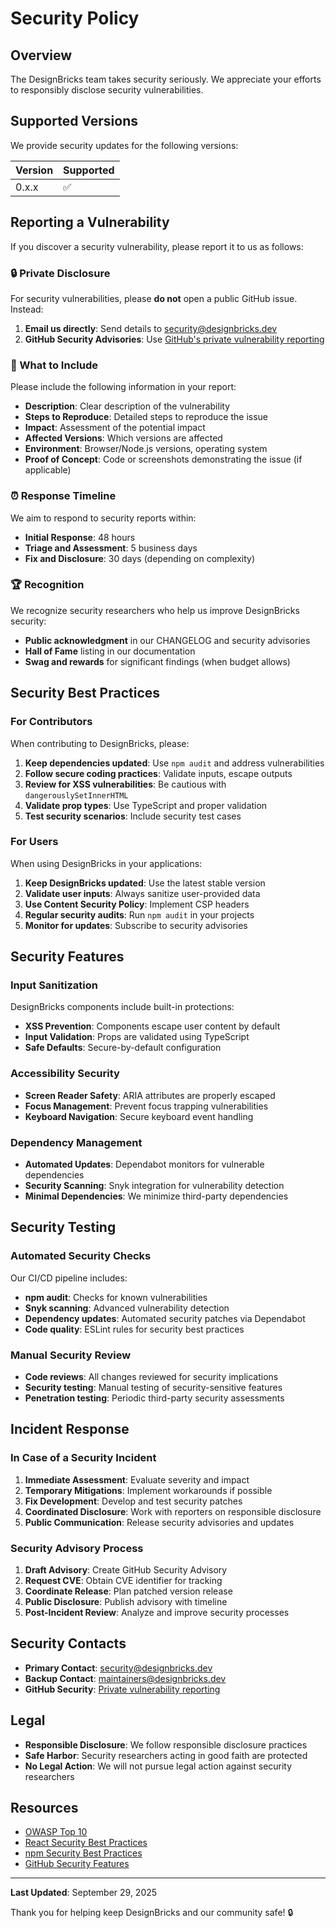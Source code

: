 # Security Policy

## Overview

The DesignBricks team takes security seriously. We appreciate your efforts to responsibly disclose security vulnerabilities.

## Supported Versions

We provide security updates for the following versions:

| Version | Supported          |
| ------- | ------------------ |
| 0.x.x   | :white_check_mark: |

## Reporting a Vulnerability

If you discover a security vulnerability, please report it to us as follows:

### 🔒 Private Disclosure

For security vulnerabilities, please **do not** open a public GitHub issue. Instead:

1. **Email us directly**: Send details to [security@designbricks.dev](mailto:security@designbricks.dev)
2. **GitHub Security Advisories**: Use [GitHub's private vulnerability reporting](https://github.com/DesignBricks/DesignBricks/security/advisories/new)

### 📝 What to Include

Please include the following information in your report:

- **Description**: Clear description of the vulnerability
- **Steps to Reproduce**: Detailed steps to reproduce the issue
- **Impact**: Assessment of the potential impact
- **Affected Versions**: Which versions are affected
- **Environment**: Browser/Node.js versions, operating system
- **Proof of Concept**: Code or screenshots demonstrating the issue (if applicable)

### ⏰ Response Timeline

We aim to respond to security reports within:

- **Initial Response**: 48 hours
- **Triage and Assessment**: 5 business days
- **Fix and Disclosure**: 30 days (depending on complexity)

### 🏆 Recognition

We recognize security researchers who help us improve DesignBricks security:

- **Public acknowledgment** in our CHANGELOG and security advisories
- **Hall of Fame** listing in our documentation
- **Swag and rewards** for significant findings (when budget allows)

## Security Best Practices

### For Contributors

When contributing to DesignBricks, please:

1. **Keep dependencies updated**: Use `npm audit` and address vulnerabilities
2. **Follow secure coding practices**: Validate inputs, escape outputs
3. **Review for XSS vulnerabilities**: Be cautious with `dangerouslySetInnerHTML`
4. **Validate prop types**: Use TypeScript and proper validation
5. **Test security scenarios**: Include security test cases

### For Users

When using DesignBricks in your applications:

1. **Keep DesignBricks updated**: Use the latest stable version
2. **Validate user inputs**: Always sanitize user-provided data
3. **Use Content Security Policy**: Implement CSP headers
4. **Regular security audits**: Run `npm audit` in your projects
5. **Monitor for updates**: Subscribe to security advisories

## Security Features

### Input Sanitization

DesignBricks components include built-in protections:

- **XSS Prevention**: Components escape user content by default
- **Input Validation**: Props are validated using TypeScript
- **Safe Defaults**: Secure-by-default configuration

### Accessibility Security

- **Screen Reader Safety**: ARIA attributes are properly escaped
- **Focus Management**: Prevent focus trapping vulnerabilities
- **Keyboard Navigation**: Secure keyboard event handling

### Dependency Management

- **Automated Updates**: Dependabot monitors for vulnerable dependencies
- **Security Scanning**: Snyk integration for vulnerability detection
- **Minimal Dependencies**: We minimize third-party dependencies

## Security Testing

### Automated Security Checks

Our CI/CD pipeline includes:

- **npm audit**: Checks for known vulnerabilities
- **Snyk scanning**: Advanced vulnerability detection
- **Dependency updates**: Automated security patches via Dependabot
- **Code quality**: ESLint rules for security best practices

### Manual Security Review

- **Code reviews**: All changes reviewed for security implications
- **Security testing**: Manual testing of security-sensitive features
- **Penetration testing**: Periodic third-party security assessments

## Incident Response

### In Case of a Security Incident

1. **Immediate Assessment**: Evaluate severity and impact
2. **Temporary Mitigations**: Implement workarounds if possible
3. **Fix Development**: Develop and test security patches
4. **Coordinated Disclosure**: Work with reporters on responsible disclosure
5. **Public Communication**: Release security advisories and updates

### Security Advisory Process

1. **Draft Advisory**: Create GitHub Security Advisory
2. **Request CVE**: Obtain CVE identifier for tracking
3. **Coordinate Release**: Plan patched version release
4. **Public Disclosure**: Publish advisory with timeline
5. **Post-Incident Review**: Analyze and improve security processes

## Security Contacts

- **Primary Contact**: [security@designbricks.dev](mailto:security@designbricks.dev)
- **Backup Contact**: [maintainers@designbricks.dev](mailto:maintainers@designbricks.dev)
- **GitHub Security**: [Private vulnerability reporting](https://github.com/DesignBricks/DesignBricks/security/advisories/new)

## Legal

- **Responsible Disclosure**: We follow responsible disclosure practices
- **Safe Harbor**: Security researchers acting in good faith are protected
- **No Legal Action**: We will not pursue legal action against security researchers

## Resources

- [OWASP Top 10](https://owasp.org/www-project-top-ten/)
- [React Security Best Practices](https://react.dev/learn/security)
- [npm Security Best Practices](https://docs.npmjs.com/security)
- [GitHub Security Features](https://github.com/features/security)

---

**Last Updated**: September 29, 2025

Thank you for helping keep DesignBricks and our community safe! 🔒



